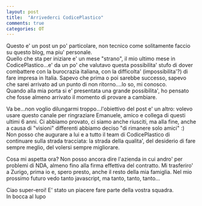 ```yaml
---
layout: post
title:  "Arrivederci CodicePlastico"
comments: true
categories: OT
---
```


Questo e' un post un po' particolare, non tecnico come solitamente faccio su questo blog, ma piu' personale.  
Quello che sta per iniziare e' un mese "strano", il mio ultimo mese in CodicePlastico...e' da un po' che valutavo questa possibilita' stufo di dover combattere con la burocrazia italiana, con la difficolta' (impossibilita'?) di fare impresa in Italia. Sapevo che prima o poi sarebbe successo, sapevo che sarei arrivato ad un punto di non ritorno....lo so, mi conosco.  
Quando alla mia porta si e' presentata una grande possibilita', ho pensato che fosse almeno arrivato il momento di provare a cambiare.  

Va be...non voglio dilungarmi troppo...l'obiettivo del post e' un altro: volevo usare questo canale per ringraziare Emanuele, amico e collega di questi ultimi 6 anni. Ci abbiamo provato, ci siamo anche riusciti, ma alla fine, anche a causa di "visioni" differenti abbiamo deciso "di rimanere solo amici" :)  
Non posso che augurare a lui e a tutto il team di CodicePlastico di continuare sulla strada tracciata: la strada della qualita', del desiderio di fare sempre meglio, del volersi sempre migliorare.  

Cosa mi aspetta ora? Non posso ancora dire l'azienda in cui andro' per problemi di NDA, almeno fino alla firma effettiva del contratto. Mi trasferiro' a Zurigo, prima io e, spero presto, anche il resto della mia famiglia. Nel mio prossimo futuro vedo tanto javascript, ma tanto, tanto, tanto...  

Ciao super-eroi! E' stato un piacere fare parte della vostra squadra.  
In bocca al lupo